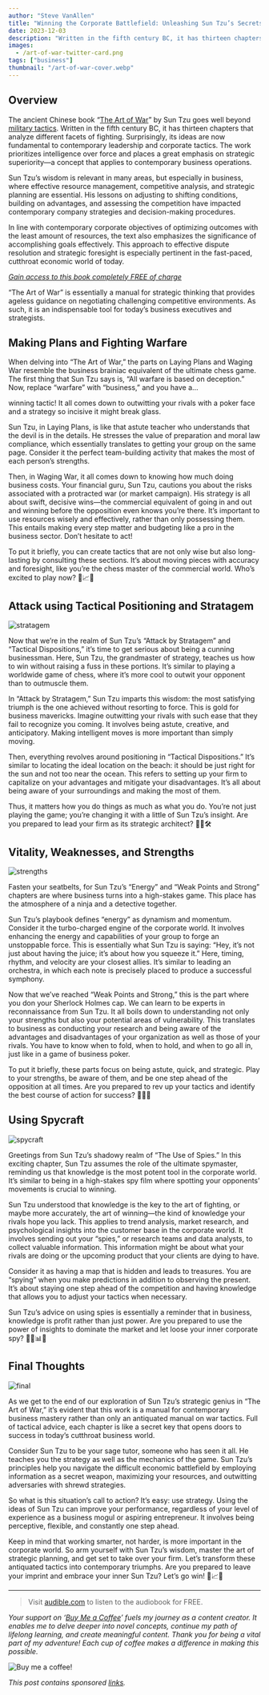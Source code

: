 ```yaml
---
author: "Steve VanAllen"
title: "Winning the Corporate Battlefield: Unleashing Sun Tzu’s Secrets in Business!"
date: 2023-12-03
description: "Written in the fifth century BC, it has thirteen chapters that analyze different facets of fighting. Surprisingly, its ideas are now fundamental to contemporary leadership and corporate tactics."
images:
  - /art-of-war-twitter-card.png
tags: ["business"]
thumbnail: "/art-of-war-cover.webp"
---
```


## Overview

The ancient Chinese book “[The Art of War](https://www.amazon.com/The-Art-of-War-Sun-Tzu-audiobook/dp/B01MQSRAMM?crid=2UFAEO9GZIYXE&keywords=art+of+war+audio+book&qid=1701655629&s=books&sprefix=art+of+war+audi,stripbooks,88&sr=1-1&linkCode=ll1&tag=stevesbookr07-20&linkId=ea07cb7b14e16365bcb490ad2606ee99&language=en_US&ref_=as_li_ss_tl)” by Sun Tzu goes well beyond [military tactics](https://www.amazon.com/Art-War-Deluxe-Hardbound-ebook/dp/B0BS1T4DC5?_encoding=UTF8&qid=1701655629&sr=1-1&linkCode=ll1&tag=stevesbookr07-20&linkId=53f3ba5462bda4bf6c239f601f9c9bfc&language=en_US&ref_=as_li_ss_tl). Written in the fifth century BC, it has thirteen chapters that analyze different facets of fighting. Surprisingly, its ideas are now fundamental to contemporary leadership and corporate tactics. The work prioritizes intelligence over force and places a great emphasis on strategic superiority—a concept that applies to contemporary business operations.

Sun Tzu’s wisdom is relevant in many areas, but especially in business, where effective resource management, competitive analysis, and strategic planning are essential. His lessons on adjusting to shifting conditions, building on advantages, and assessing the competition have impacted contemporary company strategies and decision-making procedures.

In line with contemporary corporate objectives of optimizing outcomes with the least amount of resources, the text also emphasizes the significance of accomplishing goals effectively. This approach to effective dispute resolution and strategic foresight is especially pertinent in the fast-paced, cutthroat economic world of today.

*[Gain access to this book completely FREE of charge](https://www.amazon.com/The-Art-of-War-Sun-Tzu-audiobook/dp/B01MQSRAMM?crid=2UFAEO9GZIYXE&keywords=art+of+war+audio+book&qid=1701655629&s=books&sprefix=art+of+war+audi,stripbooks,88&sr=1-1&linkCode=ll1&tag=stevesbookr07-20&linkId=ea07cb7b14e16365bcb490ad2606ee99&language=en_US&ref_=as_li_ss_tl)*

“The Art of War” is essentially a manual for strategic thinking that provides ageless guidance on negotiating challenging competitive environments. As such, it is an indispensable tool for today’s business executives and strategists.

## Making Plans and Fighting Warfare

When delving into “The Art of War,” the parts on Laying Plans and Waging War resemble the business brainiac equivalent of the ultimate chess game. The first thing that Sun Tzu says is, “All warfare is based on deception.” Now, replace “warfare” with “business,” and you have a…

winning tactic! It all comes down to outwitting your rivals with a poker face and a strategy so incisive it might break glass.

Sun Tzu, in Laying Plans, is like that astute teacher who understands that the devil is in the details. He stresses the value of preparation and moral law compliance, which essentially translates to getting your group on the same page. Consider it the perfect team-building activity that makes the most of each person’s strengths.

Then, in Waging War, it all comes down to knowing how much doing business costs. Your financial guru, Sun Tzu, cautions you about the risks associated with a protracted war (or market campaign). His strategy is all about swift, decisive wins—the commercial equivalent of going in and out and winning before the opposition even knows you’re there. It’s important to use resources wisely and effectively, rather than only possessing them. This entails making every step matter and budgeting like a pro in the business sector. Don’t hesitate to act!

To put it briefly, you can create tactics that are not only wise but also long-lasting by consulting these sections. It’s about moving pieces with accuracy and foresight, like you’re the chess master of the commercial world. Who’s excited to play now? 🌟📈🚀

## Attack using Tactical Positioning and Stratagem

![stratagem](/stratagem.webp)

Now that we’re in the realm of Sun Tzu’s “Attack by Stratagem” and “Tactical Dispositions,” it’s time to get serious about being a cunning businessman. Here, Sun Tzu, the grandmaster of strategy, teaches us how to win without raising a fuss in these portions. It’s similar to playing a worldwide game of chess, where it’s more cool to outwit your opponent than to outmuscle them.

In “Attack by Stratagem,” Sun Tzu imparts this wisdom: the most satisfying triumph is the one achieved without resorting to force. This is gold for business mavericks. Imagine outwitting your rivals with such ease that they fail to recognize you coming. It involves being astute, creative, and anticipatory. Making intelligent moves is more important than simply moving.

Then, everything revolves around positioning in “Tactical Dispositions.” It’s similar to locating the ideal location on the beach: it should be just right for the sun and not too near the ocean. This refers to setting up your firm to capitalize on your advantages and mitigate your disadvantages. It’s all about being aware of your surroundings and making the most of them.

Thus, it matters how you do things as much as what you do. You’re not just playing the game; you’re changing it with a little of Sun Tzu’s insight. Are you prepared to lead your firm as its strategic architect? 🌟🤓🛠

## Vitality, Weaknesses, and Strengths

![strengths](/strengths.webp)

Fasten your seatbelts, for Sun Tzu’s “Energy” and “Weak Points and Strong” chapters are where business turns into a high-stakes game. This place has the atmosphere of a ninja and a detective together.

Sun Tzu’s playbook defines “energy” as dynamism and momentum. Consider it the turbo-charged engine of the corporate world. It involves enhancing the energy and capabilities of your group to forge an unstoppable force. This is essentially what Sun Tzu is saying: “Hey, it’s not just about having the juice; it’s about how you squeeze it.” Here, timing, rhythm, and velocity are your closest allies. It’s similar to leading an orchestra, in which each note is precisely placed to produce a successful symphony.

Now that we’ve reached “Weak Points and Strong,” this is the part where you don your Sherlock Holmes cap. We can learn to be experts in reconnaissance from Sun Tzu. It all boils down to understanding not only your strengths but also your potential areas of vulnerability. This translates to business as conducting your research and being aware of the advantages and disadvantages of your organization as well as those of your rivals. You have to know when to fold, when to hold, and when to go all in, just like in a game of business poker.

To put it briefly, these parts focus on being astute, quick, and strategic. Play to your strengths, be aware of them, and be one step ahead of the opposition at all times. Are you prepared to rev up your tactics and identify the best course of action for success? 🌟💡🚀

## Using Spycraft

![spycraft](/spycraft.webp)

Greetings from Sun Tzu’s shadowy realm of “The Use of Spies.” In this exciting chapter, Sun Tzu assumes the role of the ultimate spymaster, reminding us that knowledge is the most potent tool in the corporate world. It’s similar to being in a high-stakes spy film where spotting your opponents’ movements is crucial to winning.

Sun Tzu understood that knowledge is the key to the art of fighting, or maybe more accurately, the art of winning—the kind of knowledge your rivals hope you lack. This applies to trend analysis, market research, and psychological insights into the customer base in the corporate world. It involves sending out your “spies,” or research teams and data analysts, to collect valuable information. This information might be about what your rivals are doing or the upcoming product that your clients are dying to have.

Consider it as having a map that is hidden and leads to treasures. You are “spying” when you make predictions in addition to observing the present. It’s about staying one step ahead of the competition and having knowledge that allows you to adjust your tactics when necessary.

Sun Tzu’s advice on using spies is essentially a reminder that in business, knowledge is profit rather than just power. Are you prepared to use the power of insights to dominate the market and let loose your inner corporate spy? 🔵️‍♂️📊🐀

## Final Thoughts

![final](/final.webp)

As we get to the end of our exploration of Sun Tzu’s strategic genius in “The Art of War,” it’s evident that this work is a manual for contemporary business mastery rather than only an antiquated manual on war tactics. Full of tactical advice, each chapter is like a secret key that opens doors to success in today’s cutthroat business world.

Consider Sun Tzu to be your sage tutor, someone who has seen it all. He teaches you the strategy as well as the mechanics of the game. Sun Tzu’s principles help you navigate the difficult economic battlefield by employing information as a secret weapon, maximizing your resources, and outwitting adversaries with shrewd strategies.

So what is this situation’s call to action? It’s easy: use strategy. Using the ideas of Sun Tzu can improve your performance, regardless of your level of experience as a business mogul or aspiring entrepreneur. It involves being perceptive, flexible, and constantly one step ahead.

Keep in mind that working smarter, not harder, is more important in the corporate world. So arm yourself with Sun Tzu’s wisdom, master the art of strategic planning, and get set to take over your firm. Let’s transform these antiquated tactics into contemporary triumphs. Are you prepared to leave your imprint and embrace your inner Sun Tzu? Let’s go win! 🌟📈🚀

---

> Visit [audible.com](https://www.amazon.com/Good-to-Great-Jim-Collins-audiobook/dp/B003VXI5MS?crid=6THEGVHWJHOV&keywords=good+to+great+by+jim+collins&qid=1701152732&sprefix=good+to+great,aps,86&sr=8-1&linkCode=ll1&tag=stevesbookr07-20&linkId=7ca0484a9ffb9473ed5fe5936f4a492b&language=en_US&ref_=as_li_ss_tl) to listen to the audiobook for FREE.

*Your support on ‘[Buy Me a Coffee](https://wlr.link/buy-me-a-coffee)’ fuels my journey as a content creator. It enables me to delve deeper into novel concepts, continue my path of lifelong learning, and create meaningful content. Thank you for being a vital part of my adventure! Each cup of coffee makes a difference in making this possible.*

![Buy me a coffee!](/coffee.png)

*This post contains sponsored [links](https://wlr.link/m/bio).*